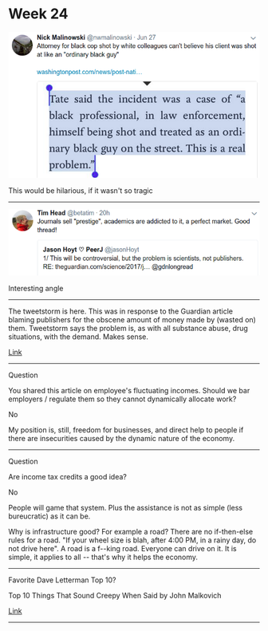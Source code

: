 # Week 24

![](57-43.png)

This would be hilarious, if it wasn't so tragic

---

![](01-39.png)

Interesting angle

---

The tweetstorm is here. This was in response to the Guardian article
blaming publishers for the obscene amount of money made by (wasted on)
them. Tweetstorm says the problem is, as with all substance abuse,
drug situations, with the demand. Makes sense.

[Link](https://twitter.com/jasonHoyt/status/879624241817296896)

---

Question

You shared this article on employee's fluctuating incomes. Should we
bar employers / regulate them so they cannot dynamically allocate
work?

No

My position is, still, freedom for businesses, and direct help to
people if there are insecurities caused by the dynamic nature of the
economy.

---

Question

Are income tax credits a good idea?

No

People will game that system. Plus the assistance is not as simple
(less bureucratic) as it can be.

Why is infrastructure good? For example a road? There are no
if-then-else rules for a road. "If your wheel size is blah, after 4:00
PM, in a rainy day, do not drive here". A road is a f--king
road. Everyone can drive on it. It is simple, it applies to all --
that's why it helps the economy.

---

Favorite Dave Letterman Top 10?

Top 10 Things That Sound Creepy When Said by John Malkovich 

[Link](https://youtu.be/Da7MzBrX0_c?t=27)

---


